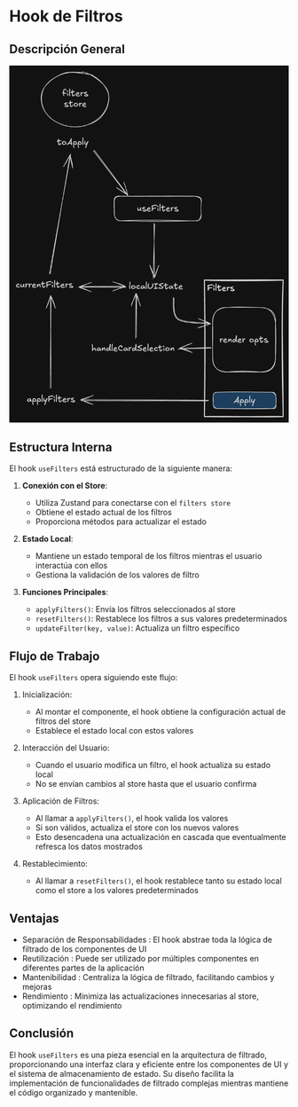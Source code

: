 # Hook de Filtros

## Descripción General

![Estructura del Hook de Filtros](/public/filters-hook.png)

## Estructura Interna

El hook `useFilters` está estructurado de la siguiente manera:

1. **Conexión con el Store**: 
   - Utiliza Zustand para conectarse con el `filters store`
   - Obtiene el estado actual de los filtros
   - Proporciona métodos para actualizar el estado

2. **Estado Local**:
   - Mantiene un estado temporal de los filtros mientras el usuario interactúa con ellos
   - Gestiona la validación de los valores de filtro

3. **Funciones Principales**:
   - `applyFilters()`: Envía los filtros seleccionados al store
   - `resetFilters()`: Restablece los filtros a sus valores predeterminados
   - `updateFilter(key, value)`: Actualiza un filtro específico

## Flujo de Trabajo

El hook `useFilters` opera siguiendo este flujo:

1. Inicialización:
   - Al montar el componente, el hook obtiene la configuración actual de filtros del store
   - Establece el estado local con estos valores

2. Interacción del Usuario:
   - Cuando el usuario modifica un filtro, el hook actualiza su estado local
   - No se envían cambios al store hasta que el usuario confirma

3. Aplicación de Filtros:
   - Al llamar a `applyFilters()`, el hook valida los valores
   - Si son válidos, actualiza el store con los nuevos valores
   - Esto desencadena una actualización en cascada que eventualmente refresca los datos mostrados

4. Restablecimiento:
   - Al llamar a `resetFilters()`, el hook restablece tanto su estado local como el store a los valores predeterminados

## Ventajas
- Separación de Responsabilidades : El hook abstrae toda la lógica de filtrado de los componentes de UI
- Reutilización : Puede ser utilizado por múltiples componentes en diferentes partes de la aplicación
- Mantenibilidad : Centraliza la lógica de filtrado, facilitando cambios y mejoras
- Rendimiento : Minimiza las actualizaciones innecesarias al store, optimizando el rendimiento

## Conclusión
El hook `useFilters` es una pieza esencial en la arquitectura de filtrado, proporcionando una interfaz clara y eficiente entre los componentes de UI y el sistema de almacenamiento de estado. Su diseño facilita la implementación de funcionalidades de filtrado complejas mientras mantiene el código organizado y mantenible.
